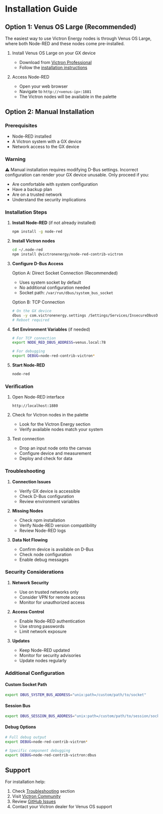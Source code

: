# Installation Guide

## Option 1: Venus OS Large (Recommended)

The easiest way to use Victron Energy nodes is through Venus OS Large, where both Node-RED and these nodes come pre-installed.

1. Install Venus OS Large on your GX device
   - Download from [Victron Professional](https://professional.victronenergy.com/)
   - Follow the [installation instructions](https://www.victronenergy.com/live/venus-os:large)

2. Access Node-RED
   - Open your web browser
   - Navigate to `http://<venus-ip>:1881`
   - The Victron nodes will be available in the palette

## Option 2: Manual Installation

### Prerequisites
- Node-RED installed
- A Victron system with a GX device
- Network access to the GX device

### Warning
⚠️ Manual installation requires modifying D-Bus settings. Incorrect configuration can render your GX device unusable. Only proceed if you:
- Are comfortable with system configuration
- Have a backup plan
- Are on a trusted network
- Understand the security implications

### Installation Steps

1. **Install Node-RED** (if not already installed)
   ```bash
   npm install -g node-red
   ```

2. **Install Victron nodes**
   ```bash
   cd ~/.node-red
   npm install @victronenergy/node-red-contrib-victron
   ```

3. **Configure D-Bus Access**

   Option A: Direct Socket Connection (Recommended)
   - Uses system socket by default
   - No additional configuration needed
   - Socket path: `/var/run/dbus/system_bus_socket`

   Option B: TCP Connection
   ```bash
   # On the GX device
   dbus -y com.victronenergy.settings /Settings/Services/InsecureDbusOverTcp SetValue 1
   # Reboot required
   ```

4. **Set Environment Variables** (if needed)
   ```bash
   # For TCP connection
   export NODE_RED_DBUS_ADDRESS=venus.local:78

   # For debugging
   export DEBUG=node-red-contrib-victron*
   ```

5. **Start Node-RED**
   ```bash
   node-red
   ```

### Verification

1. Open Node-RED interface
   ```
   http://localhost:1880
   ```

2. Check for Victron nodes in the palette
   - Look for the Victron Energy section
   - Verify available nodes match your system

3. Test connection
   - Drop an input node onto the canvas
   - Configure device and measurement
   - Deploy and check for data

### Troubleshooting

1. **Connection Issues**
   - Verify GX device is accessible
   - Check D-Bus configuration
   - Review environment variables

2. **Missing Nodes**
   - Check npm installation
   - Verify Node-RED version compatibility
   - Review Node-RED logs

3. **Data Not Flowing**
   - Confirm device is available on D-Bus
   - Check node configuration
   - Enable debug messages

### Security Considerations

1. **Network Security**
   - Use on trusted networks only
   - Consider VPN for remote access
   - Monitor for unauthorized access

2. **Access Control**
   - Enable Node-RED authentication
   - Use strong passwords
   - Limit network exposure

3. **Updates**
   - Keep Node-RED updated
   - Monitor for security advisories
   - Update nodes regularly

### Additional Configuration

#### Custom Socket Path
```bash
export DBUS_SYSTEM_BUS_ADDRESS="unix:path=/custom/path/to/socket"
```

#### Session Bus
```bash
export DBUS_SESSION_BUS_ADDRESS="unix:path=/custom/path/to/session/socket"
```

#### Debug Options
```bash
# Full debug output
export DEBUG=node-red-contrib-victron*

# Specific component debugging
export DEBUG=node-red-contrib-victron:dbus
```

## Support

For installation help:
1. Check [Troubleshooting](#troubleshooting) section
2. Visit [Victron Community](https://community.victronenergy.com)
3. Review [GitHub Issues](https://github.com/victronenergy/node-red-contrib-victron/issues)
4. Contact your Victron dealer for Venus OS support
